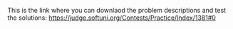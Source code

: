 This is the link where you can downlaod the problem descriptions and test the solutions:
https://judge.softuni.org/Contests/Practice/Index/1381#0
